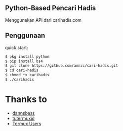 ## Python-Based Pencari Hadis
Menggunakan API dari carihadis.com

## Penggunaan
quick start:
```bash
$ pkg install python 
$ pip install bs4
$ git clone https://github.com/annzc/cari-hadis.git
$ cd cari-hadis
$ chmod +x carihadis
$ ./carihadis
```

# Thanks to
* [dannsbass](https://github.com/dannsbass)
* [tutermuxid](http://t.me/tutermuxid)
* [Termux Users](http://t.me/TermuxUserID)

